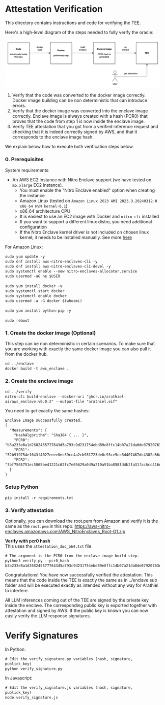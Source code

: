 # Attestation Verification

This directory contains instructions and code for verifying the TEE.

Here's a high-level diagram of the steps needed to fully verify the oracle:

![](/assets/verification-diagram.png)

1. Verify that the code was converted to the docker image correctly. Docker image building can be non deterministic that can introduce errors.
2. Verify that the docker image was converted into the enclave image correctly. Enclave image is always created with a hash (PCR0) that proves that the code from step 1 is now inside the enclave image.
3. Verify TEE attestation that you got from a verified inference request and checking that it is indeed correctly signed by AWS, and that it corresponds to the enclave image hash.

We explain below how to execute both verification steps below. 

### 0. Prerequisites

System requirements:

* An AWS EC2 instance with Nitro Enclave support (we have tested on `m5.xlarge` EC2 instance).
    * You must enable the "Nitro Enclave enabled" option when creating the instance
    * Amazon Linux (tested on `Amazon Linux 2023 AMI 2023.3.20240312.0 x86_64 HVM kernel-6.1`)
    * x86_64 architecture CPU
    * It is easiest to use an EC2 image with Docker and `nitro-cli` installed
    * If you want to support a different linux distro, you need additional configuration
    * If the Nitro Enclave kernel driver is not included on chosen linux kernel, it needs to be installed manually. See more [here](https://github.com/aws/aws-nitro-enclaves-cli/blob/main/docs/ubuntu_20.04_how_to_install_nitro_cli_from_github_sources.md)


For Amazon Linux:

```shell
sudo yum update -y
sudo dnf install aws-nitro-enclaves-cli -y
sudo dnf install aws-nitro-enclaves-cli-devel -y
sudo systemctl enable --now nitro-enclaves-allocator.service
sudo usermod -aG ne $USER

sudo yum install docker -y
sudo systemctl start docker
sudo systemctl enable docker
sudo usermod -a -G docker $(whoami)

sudo yum install python-pip -y

sudo reboot
```

### 1. Create the docker image (Optional)

This step can be non deterministic in certain scenarios. To make sure that you are working with exactly the same docker image you can also pull it from the docker hub.

```shell
cd ../enclave
docker build -t aws_enclave .
```

### 2. Create the enclave image

```shell
cd ../verify
nitro-cli build-enclave --docker-uri "ghcr.io/arathiel-ai/aws_enclave:v0.0.2" --output-file "arathiel.eif"
```

You need to get exactly the same hashes:

```shell
Enclave Image successfully created.
{
  "Measurements": {
    "HashAlgorithm": "Sha384 { ... }",
    "PCR0": "b3a233e8a1d2682455777643d5a793c9d231754ebd89e8ffc14b07a21da0de07920763e87f8cc6eb3a6d362beeb4f541",
    "PCR1": "52b919754e1643f4027eeee8ec39cc4a2cb931723de0c93ce5cc8d407467dc4302e86490c01c0d755acfe10dbf657546",
    "PCR2": "3bf7565751ec5865be41221c62fc7e69429a0d9a219a91ba858fd4b2fa31fac6cc416d5eca29cc9405a83749c896e494"
  }
}
```

### Setup Python

```shell
pip install -r requirements.txt
```

### 3. Verify attestation

Optionally, you can download the root.pem from Amazon and verify it is the same 
as the `root.pem` in this repo: https://aws-nitro-enclaves.amazonaws.com/AWS_NitroEnclaves_Root-G1.zip

**Verify with pcr0 hash**  
This uses the `attestation_doc_b64.txt` file
```shell
# The argument is the PCR0 from the enclave image build step.
python3 verify.py --pcr0_hash b3a233e8a1d2682455777643d5a793c9d231754ebd89e8ffc14b07a21da0de07920763e87f8cc6eb3a6d362beeb4f541
```

Congratulations! You have now successfully verified the attestation. This means that the code inside the TEE is exactly the same as in ../enclave sub folder and will be executed exactly as intended without any way for Arathiel to interfere.

All LLM inferences coming out of the TEE are signed by the private key inside the enclave. The corresponding public key is exported together with attestation and signed by AWS. If the public key is known you can now easily verify the LLM response signatures.

# Verify Signatures

In Python:
```shell
# Edit the verify_signature.py variables (hash, signature, publick_key)
python verify_signature.py
```

In Javascript:
```shell
# Edit the verify_signature.js variables (hash, signature, publick_key)
node verify_signature.js
```
